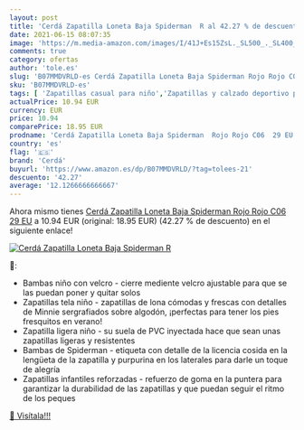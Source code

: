```yaml
---
layout: post
title: 'Cerdá Zapatilla Loneta Baja Spiderman  R al 42.27 % de descuento'
date: 2021-06-15 08:07:35
image: 'https://m.media-amazon.com/images/I/41J+Es15ZsL._SL500_._SL400_.jpg'
comments: true
category: ofertas
author: 'tole.es'
slug: 'B07MMDVRLD-es Cerdá Zapatilla Loneta Baja Spiderman Rojo Rojo C06 29 EU'
sku: 'B07MMDVRLD-es'
tags: [ 'Zapatillas casual para niño','Zapatillas y calzado deportivo para Niño','Zapatos','Zapatos para niños pequeños','Zapatos y complementos','cerdá','zapatilla', ]
actualPrice: 10.94 EUR
currency: EUR
price: 10.94
comparePrice: 18.95 EUR
prodname: 'Cerdá Zapatilla Loneta Baja Spiderman  Rojo Rojo C06  29 EU'
country: 'es'
flag: '🇪🇸'
brand: 'Cerdá'
buyurl: 'https://www.amazon.es/dp/B07MMDVRLD/?tag=tolees-21'
descuento: '42.27'
average: '12.1266666666667'
---
```


Ahora mismo tienes [Cerdá Zapatilla Loneta Baja Spiderman  Rojo Rojo C06  29 EU](https://www.amazon.es/dp/B07MMDVRLD/?tag=tolees-21) a 10.94 EUR (original: 18.95 EUR) (42.27 %  de descuento) en el siguiente enlace!

[![Cerdá Zapatilla Loneta Baja Spiderman  R](https://m.media-amazon.com/images/I/41J+Es15ZsL._SL500_._SL400_.jpg)](https://www.amazon.es/dp/B07MMDVRLD/?tag=tolees-21)

🔎:

- Bambas niño con velcro - cierre mediente velcro ajustable para que se las puedan poner y quitar solos
- Zapatillas tela niño - zapatillas de lona cómodas y frescas con detalles de Minnie sergrafiados sobre algodón, ¡perfectas para tener los pies fresquitos en verano!
- Zapatilla ligera niño - su suela de PVC inyectada hace que sean unas zapatillas ligeras y resistentes
- Bambas de Spiderman - etiqueta con detalle de la licencia cosida en la lengüeta de la zapatilla y purpurina en los laterales para darle un toque de alegría
- Zapatillas infantiles reforzadas - refuerzo de goma en la puntera para garantizar la durabilidad de las zapatillas y que puedan seguir el ritmo de los peques

[🛒 Visítala!!!](https://www.amazon.es/dp/B07MMDVRLD/?tag=tolees-21)
